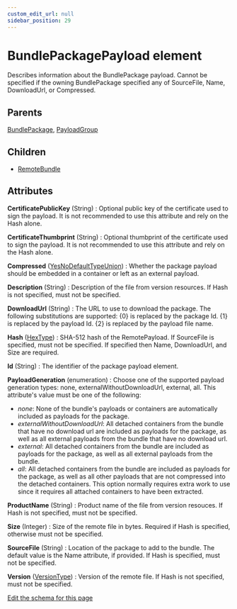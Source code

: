 ```yaml
---
custom_edit_url: null
sidebar_position: 29
---
```

# BundlePackagePayload element
Describes information about the BundlePackage payload. Cannot be specified if the owning BundlePackage specified any of SourceFile, Name, DownloadUrl, or Compressed.

## Parents
[BundlePackage](bundlepackage.md), [PayloadGroup](payloadgroup.md)

## Children
* [RemoteBundle](remotebundle.md) 

## Attributes
**CertificatePublicKey** (String)
  : Optional public key of the certificate used to sign the payload. It is not recommended to use this attribute and rely on the Hash alone.

**CertificateThumbprint** (String)
  : Optional thumbprint of the certificate used to sign the payload. It is not recommended to use this attribute and rely on the Hash alone.

**Compressed** ([YesNoDefaultTypeUnion](yesnodefaulttype.md 'Values of this type will either be "default", "yes", or "no".'))
  : Whether the package payload should be embedded in a container or left as an external payload.

**Description** (String)
  : Description of the file from version resources. If Hash is not specified, must not be specified.

**DownloadUrl** (String)
  : The URL to use to download the package. The following substitutions are supported:  {0} is replaced by the package Id. {1} is replaced by the payload Id. {2} is replaced by the payload file name.

**Hash** ([HexType](hextype.md 'This type supports any hexadecimal number. Both upper and lower case are supported for letters appearing in the number. This type also includes the empty string: "".'))
  : SHA-512 hash of the RemotePayload. If SourceFile is specified, must not be specified. If specified then Name, DownloadUrl, and Size are required.

**Id** (String)
  : The identifier of the package payload element.

**PayloadGeneration** (enumeration)
  : Choose one of the supported payload generation types: none, externalWithoutDownloadUrl, external, all. This attribute's value must be one of the following:
- *none*: None of the bundle's payloads or containers are automatically included as payloads for the package.
- *externalWithoutDownloadUrl*: All detached containers from the bundle that have no download url are included as payloads for the package, as well as all external payloads from the bundle that have no download url.
- *external*: All detached containers from the bundle are included as payloads for the package, as well as all external payloads from the bundle.
- *all*: All detached containers from the bundle are included as payloads for the package, as well as all other payloads that are not compressed into the detached containers. This option normally requires extra work to use since it requires all attached containers to have been extracted.

**ProductName** (String)
  : Product name of the file from version resouces. If Hash is not specified, must not be specified.

**Size** (Integer)
  : Size of the remote file in bytes. Required if Hash is specified, otherwise must not be specified.

**SourceFile** (String)
  : Location of the package to add to the bundle. The default value is the Name attribute, if provided. If Hash is specified, must not be specified.

**Version** ([VersionType](versiontype.md 'Values of this type will look like: "x.x.x.x" where x is an integer from 0 to 65534.'))
  : Version of the remote file. If Hash is not specified, must not be specified.


[Edit the schema for this page](https://github.com/wixtoolset/web/blob/master/src/xsd4/wix.xsd)